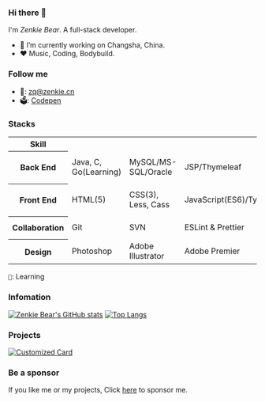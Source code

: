 ### Hi there 👋
I'm *Zenkie Bear*. A full-stack developer.
- 💼 I’m currently working on Changsha, China.
- ❤️ Music, Coding, Bodybuild.

### Follow me
- 📧: zq@zenkie.cn
- 🗳️: [Codepen](https://codepen.io/zenkie)

### Stacks
<table>
  <tr>
    <th>Skill</th>
    <th colspan='100'>Items</th>
  </tr>
  <tr>
    <th>Back End</td>
    <td>Java, C, Go(Learning)</td>
    <td>MySQL/MS-SQL/Oracle</td>
    <td>JSP/Thymeleaf</td>
    <td>SSM, SpringBoot, SpringCloud</td>
    <td colspan='3'>Redis & RabbitMQ & Nginx & ElasticSearch</td>
    <td>Docker & Maven</td>
  </tr>
  <tr>
    <th>Front End</td>
    <td>HTML(5)</td>
    <td>CSS(3), Less, Cass</td>
    <td>JavaScript(ES6)/TypeScript</td>
    <td>NodeJS</td>
    <td>Vue</td>
    <td>React & NextJS</td>
    <td>Cesium</td>
    <td>Framer Motion🎯</td>
  </tr>
  <tr>
    <th>Collaboration</th>
    <td>Git</td>
    <td>SVN</td>
    <td>ESLint & Prettier</td>
    <td>Git Hooks & Github Actions</td>
    <td colspan='100' rowspan='2'>
       Interest => Study & Practice => Success.
    </td>
  </tr>
  <tr>
    <th>Design</th>
    <td>Photoshop</td>
    <td>Adobe Illustrator</td>
    <td>Adobe Premier</td>
    <td>Figma/MasterGo/<a href='https://js.design/'>即时设计</a></td>
  </tr>
</table>

`🎯`: Learning

### Infomation
[![Zenkie Bear's GitHub stats](https://github-readme-stats.vercel.app/api?username=zenkiebear&show_icons=true&include_all_commits=false&theme=vue)](https://github.com/ZenkieBear)
[![Top Langs](https://github-readme-stats.vercel.app/api/top-langs/?username=zenkiebear&layout=compact&theme=vue)](https://github.com/ZenkieBear)

### Projects
[![Customized Card](https://github-readme-stats.vercel.app/api/pin?username=zenkiebear&repo=glassmorphism&title_color=fff&icon_color=f9f9f9&text_color=ffffff&bg_color=1,3742fa,5352ed)](https://github.com/ZenkieBear/glassmorphism)

### Be a sponsor
If you like me or my projects, Click [here](./SPONSOR.md) to sponsor me.
